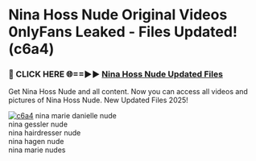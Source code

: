 # Nina Hoss Nude Original Videos 0nlyFans Leaked - Files Updated! (c6a4)

<h3>🔴 CLICK HERE 🌐==►► <a href="https://tinyurl.com/52m3yx9h" rel="nofollow">Nina Hoss Nude Updated Files</a></h3>

Get Nina Hoss Nude and all content. Now you can access all videos and pictures of Nina Hoss Nude. New Updated Files 2025!

[![c6a4](https://i.imgur.com/TnHtlc8.gif)](https://tinyurl.com/52m3yx9h)
nina marie danielle nude<br>
nina gessler nude<br>
nina hairdresser nude<br>
nina hagen nude<br>
nina marie nudes